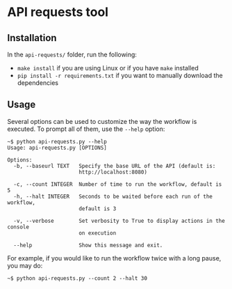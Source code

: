 # API requests tool

## Installation

In the `api-requests/` folder, run the following:

- `make install` if you are using Linux or if you have `make` installed
- `pip install -r requirements.txt` if you want to manually download the
  dependencies

## Usage

Several options can be used to customize the way the workflow is executed. To
prompt all of them, use the `--help` option:

```console
~$ python api-requests.py --help      
Usage: api-requests.py [OPTIONS]

Options:
  -b, --baseurl TEXT   Specify the base URL of the API (default is:
                       http://localhost:8080)

  -c, --count INTEGER  Number of time to run the workflow, default is 5
  -h, --halt INTEGER   Seconds to be waited before each run of the workflow,
                       default is 3

  -v, --verbose        Set verbosity to True to display actions in the console
                       on execution

  --help               Show this message and exit.
```

For example, if you would like to run the workflow twice with a long pause, you may do:

```console
~$ python api-requests.py --count 2 --halt 30
```
